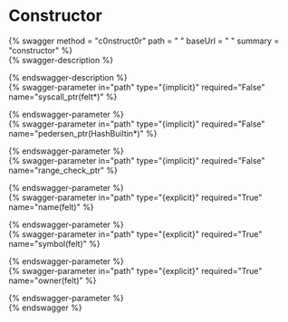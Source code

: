 
Constructor
===========
  
{% swagger method = "c0nstruct0r" path = " " baseUrl = " " summary = "constructor" %}  
{% swagger-description %}  
  
{% endswagger-description %}  
{% swagger-parameter in="path" type="{implicit}" required="False" name="syscall_ptr(felt*)" %}  
  
{% endswagger-parameter %}  
{% swagger-parameter in="path" type="{implicit}" required="False" name="pedersen_ptr(HashBuiltin*)" %}  
  
{% endswagger-parameter %}  
{% swagger-parameter in="path" type="{implicit}" required="False" name="range_check_ptr" %}  
  
{% endswagger-parameter %}  
{% swagger-parameter in="path" type="{explicit}" required="True" name="name(felt)" %}  
  
{% endswagger-parameter %}  
{% swagger-parameter in="path" type="{explicit}" required="True" name="symbol(felt)" %}  
  
{% endswagger-parameter %}  
{% swagger-parameter in="path" type="{explicit}" required="True" name="owner(felt)" %}  
  
{% endswagger-parameter %}  
{% endswagger %}